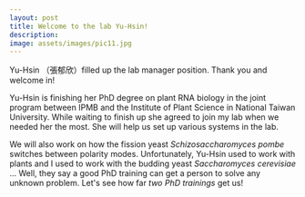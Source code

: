 ```yaml
---
layout: post
title: Welcome to the lab Yu-Hsin!
description:
image: assets/images/pic11.jpg
---
```


Yu-Hsin （張郁欣）filled up the lab manager position. Thank you and welcome in!

Yu-Hsin is finishing her PhD degree on plant RNA biology in the joint program between IPMB and the Institute of Plant Science in National Taiwan University. While waiting to finish up she agreed to join my lab when we needed her the most. She will help us set up various systems in the lab. 

We will also work on how the fission yeast <i>Schizosaccharomyces pombe</i> switches between polarity modes. Unfortunately, Yu-Hsin used to work with plants and I used to work with the budding yeast <i>Saccharomyces cerevisiae</i> ... Well, they say a good PhD training can get a person to solve any unknown problem. Let's see how far <i>two PhD trainings</i> get us!